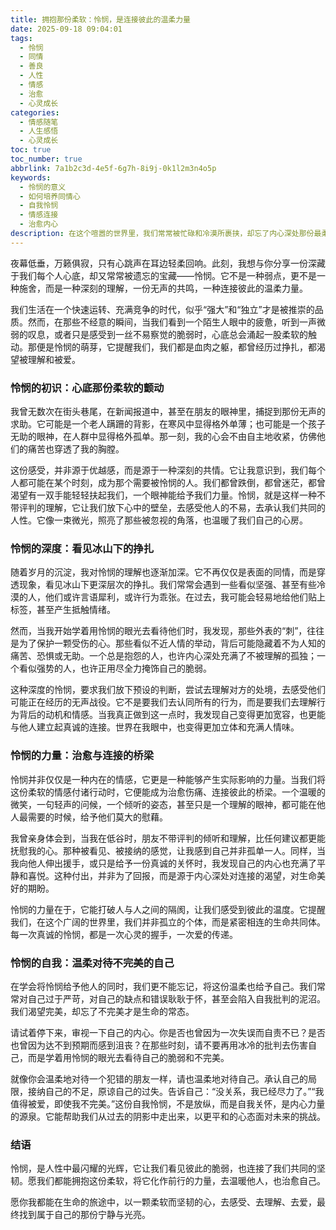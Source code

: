 ```yaml
---
title: 拥抱那份柔软：怜悯，是连接彼此的温柔力量
date: 2025-09-18 09:04:01
tags:
  - 怜悯
  - 同情
  - 善良
  - 人性
  - 情感
  - 治愈
  - 心灵成长
categories:
  - 情感随笔
  - 人生感悟
  - 心灵成长
toc: true
toc_number: true
abbrlink: 7a1b2c3d-4e5f-6g7h-8i9j-0k1l2m3n4o5p
keywords:
  - 怜悯的意义
  - 如何培养同情心
  - 自我怜悯
  - 情感连接
  - 治愈内心
description: 在这个喧嚣的世界里，我们常常被忙碌和冷漠所裹挟，却忘了内心深处那份最柔软、最珍贵的品质——怜悯。它不是居高临下的施舍，而是发自肺腑的共鸣，是看见他人痛苦时，心底涌起的一丝颤动。这篇文章将带你深入探讨怜悯的真谛，感受它如何成为连接彼此、治愈伤痛的温柔力量，并最终学会将这份温柔，也给予不完美的自己。
---
```


夜幕低垂，万籁俱寂，只有心跳声在耳边轻柔回响。此刻，我想与你分享一份深藏于我们每个人心底，却又常常被遗忘的宝藏——怜悯。它不是一种弱点，更不是一种施舍，而是一种深刻的理解，一份无声的共鸣，一种连接彼此的温柔力量。

我们生活在一个快速运转、充满竞争的时代，似乎“强大”和“独立”才是被推崇的品质。然而，在那些不经意的瞬间，当我们看到一个陌生人眼中的疲惫，听到一声微弱的叹息，或者只是感受到一丝不易察觉的脆弱时，心底总会涌起一股柔软的触动。那便是怜悯的萌芽，它提醒我们，我们都是血肉之躯，都曾经历过挣扎，都渴望被理解和被爱。

### 怜悯的初识：心底那份柔软的颤动

我曾无数次在街头巷尾，在新闻报道中，甚至在朋友的眼神里，捕捉到那份无声的求助。它可能是一个老人蹒跚的背影，在寒风中显得格外单薄；也可能是一个孩子无助的眼神，在人群中显得格外孤单。那一刻，我的心会不由自主地收紧，仿佛他们的痛苦也穿透了我的胸膛。

这份感受，并非源于优越感，而是源于一种深刻的共情。它让我意识到，我们每个人都可能在某个时刻，成为那个需要被怜悯的人。我们都曾跌倒，都曾迷茫，都曾渴望有一双手能轻轻扶起我们，一个眼神能给予我们力量。怜悯，就是这样一种不带评判的理解，它让我们放下心中的壁垒，去感受他人的不易，去承认我们共同的人性。它像一束微光，照亮了那些被忽视的角落，也温暖了我们自己的心房。

### 怜悯的深度：看见冰山下的挣扎

随着岁月的沉淀，我对怜悯的理解也逐渐加深。它不再仅仅是表面的同情，而是穿透现象，看见冰山下更深层次的挣扎。我们常常会遇到一些看似坚强、甚至有些冷漠的人，他们或许言语犀利，或许行为乖张。在过去，我可能会轻易地给他们贴上标签，甚至产生抵触情绪。

然而，当我开始学着用怜悯的眼光去看待他们时，我发现，那些外表的“刺”，往往是为了保护一颗受伤的心。那些看似不近人情的举动，背后可能隐藏着不为人知的痛苦、恐惧或无助。一个总是抱怨的人，也许内心深处充满了不被理解的孤独；一个看似强势的人，也许正用尽全力掩饰自己的脆弱。

这种深度的怜悯，要求我们放下预设的判断，尝试去理解对方的处境，去感受他们可能正在经历的无声战役。它不是要我们去认同所有的行为，而是要我们去理解行为背后的动机和情感。当我真正做到这一点时，我发现自己变得更加宽容，也更能与他人建立起真诚的连接。世界在我眼中，也变得更加立体和充满人情味。

### 怜悯的力量：治愈与连接的桥梁

怜悯并非仅仅是一种内在的情感，它更是一种能够产生实际影响的力量。当我们将这份柔软的情感付诸行动时，它便能成为治愈伤痛、连接彼此的桥梁。一个温暖的微笑，一句轻声的问候，一个倾听的姿态，甚至只是一个理解的眼神，都可能在他人最需要的时候，给予他们莫大的慰藉。

我曾亲身体会到，当我在低谷时，朋友不带评判的倾听和理解，比任何建议都更能抚慰我的心。那种被看见、被接纳的感觉，让我感到自己并非孤单一人。同样，当我向他人伸出援手，或只是给予一份真诚的关怀时，我发现自己的内心也充满了平静和喜悦。这种付出，并非为了回报，而是源于内心深处对连接的渴望，对生命美好的期盼。

怜悯的力量在于，它能打破人与人之间的隔阂，让我们感受到彼此的温度。它提醒我们，在这个广阔的世界里，我们并非孤立的个体，而是紧密相连的生命共同体。每一次真诚的怜悯，都是一次心灵的握手，一次爱的传递。

### 怜悯的自我：温柔对待不完美的自己

在学会将怜悯给予他人的同时，我们更不能忘记，将这份温柔也给予自己。我们常常对自己过于严苛，对自己的缺点和错误耿耿于怀，甚至会陷入自我批判的泥沼。我们渴望完美，却忘了不完美才是生命的常态。

请试着停下来，审视一下自己的内心。你是否也曾因为一次失误而自责不已？是否也曾因为达不到预期而感到沮丧？在那些时刻，请不要再用冰冷的批判去伤害自己，而是学着用怜悯的眼光去看待自己的脆弱和不完美。

就像你会温柔地对待一个犯错的朋友一样，请也温柔地对待自己。承认自己的局限，接纳自己的不足，原谅自己的过失。告诉自己：“没关系，我已经尽力了。”“我值得被爱，即使我不完美。”这份自我怜悯，不是放纵，而是自我关怀，是内心力量的源泉。它能帮助我们从过去的阴影中走出来，以更平和的心态面对未来的挑战。

### 结语

怜悯，是人性中最闪耀的光辉，它让我们看见彼此的脆弱，也连接了我们共同的坚韧。愿我们都能拥抱这份柔软，将它化作前行的力量，去温暖他人，也治愈自己。

愿你我都能在生命的旅途中，以一颗柔软而坚韧的心，去感受、去理解、去爱，最终找到属于自己的那份宁静与光亮。